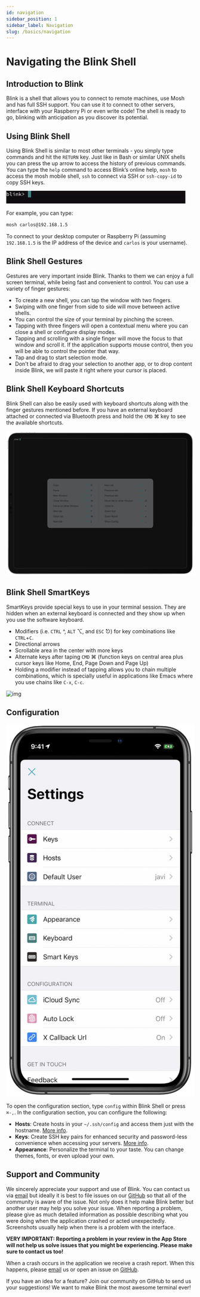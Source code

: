```yaml
---
id: navigation
sidebar_position: 1
sidebar_label: Navigation
slug: /basics/navigation
---
```


# Navigating the Blink Shell

## Introduction to Blink

Blink is a shell that allows you to connect to remote machines, use Mosh and has full SSH support. You can use it to connect to other servers, interface with your Raspberry Pi or even write code! The shell is ready to go, blinking with anticipation as you discover its potential.

## Using Blink Shell

Using Blink Shell is similar to most other terminals - you simply type commands and hit the `RETURN` key. Just like in Bash or similar UNIX shells you can press the up arrow to access the history of previous commands. You can type the `help` command to access Blink’s online help, `mosh` to access the mosh mobile shell, `ssh` to connect via SSH or `ssh-copy-id` to copy SSH keys.

![img](navigation/navigating-blink-shell-image1.gif)

For example, you can type:

```bash
mosh carlos@192.168.1.5
```

To connect to your desktop computer or Raspberry Pi (assuming `192.168.1.5` is the IP address of the device and `carlos` is your username).

## Blink Shell Gestures

Gestures are very important inside Blink. Thanks to them we can enjoy a full screen terminal, while being fast and convenient to control. You can use a variety of finger gestures:

* To create a new shell, you can tap the window with two fingers.
* Swiping with one finger from side to side will move between active shells.
* You can control the size of your terminal by pinching the screen.
* Tapping with three fingers will open a contextual menu where you can close a shell or configure display modes.
* Tapping and scrolling with a single finger will move the focus to that window and scroll it. If the application supports mouse control, then you will be able to control the pointer that way.
* Tap and drag to start selection mode.
* Don't be afraid to drag your selection to another app, or to drop content inside Blink, we will paste it right where your cursor is placed.

## Blink Shell Keyboard Shortcuts

Blink Shell can also be easily used with keyboard shortcuts along with the finger gestures mentioned before. If you have an external keyboard attached or connected via Bluetooth press and hold the `CMD` ⌘ key to see the available shortcuts.

![img](navigation/navigating-blink-shell-image3.png)

## Blink Shell SmartKeys

SmartKeys provide special keys to use in your terminal session. They are hidden when an external keyboard is connected and they show up when you use the software keyboard.

- Modifiers (i.e. `CTRL` ^, `ALT` ⌥, and `ESC` ⎋) for key combinations like `CTRL`+`C`.
- Directional arrows
- Scrollable area in the center with more keys
- Alternate keys after taping `CMD` ⌘ (function keys on central area plus cursor keys like Home, End, Page Down and Page Up)
- Holding a modifier instead of tapping allows you to chain multiple combinations, which is specially useful in applications like Emacs where you use chains like `C-x`, `C-c`.

![img](navigation/navigating-blink-shell-image4.gif)

## Configuration

![img](navigation/navigating-blink-shell-image5.png)

To open the configuration section, type `config` within Blink Shell or press `⌘-,`. In the configuration section, you can configure the following:

- **Hosts**: Create hosts in your `~/.ssh/config` and access them just with the hostname. [More info](../basics/hosts.md).
- **Keys**: Create SSH key pairs for enhanced security and password-less convenience when accessing your servers. [More info](../basics/ssh-keys.md).
- **Appearance**: Personalize the terminal to your taste. You can change themes, fonts, or even upload your own.

## Support and Community

We sincerely appreciate your support and use of Blink. You can contact us via [email](mailto:hello@blink.sh) but ideally it is best to file issues on our [GitHub](https://github.com/blinksh/blink/issues) so that all of the community is aware of the issue. Not only does it help make Blink better but another user may help you solve your issue. When reporting a problem, please give as much detailed information as possible describing what you were doing when the application crashed or acted unexpectedly. Screenshots usually help when there is a problem with the interface.

**VERY IMPORTANT: Reporting a problem in your review in the App Store will not help us solve issues that you might be experiencing. Please make sure to contact us too!**

When a crash occurs in the application we receive a crash report. When this happens, please [email](mailto:hello@blink.sh) us or open an issue on [GitHub](https://github.com/blinksh/blink/issues).

If you have an idea for a feature? Join our community on GitHub to send us your suggestions! We want to make Blink the most awesome terminal ever!

<div id="fyfk-widget"></div>
